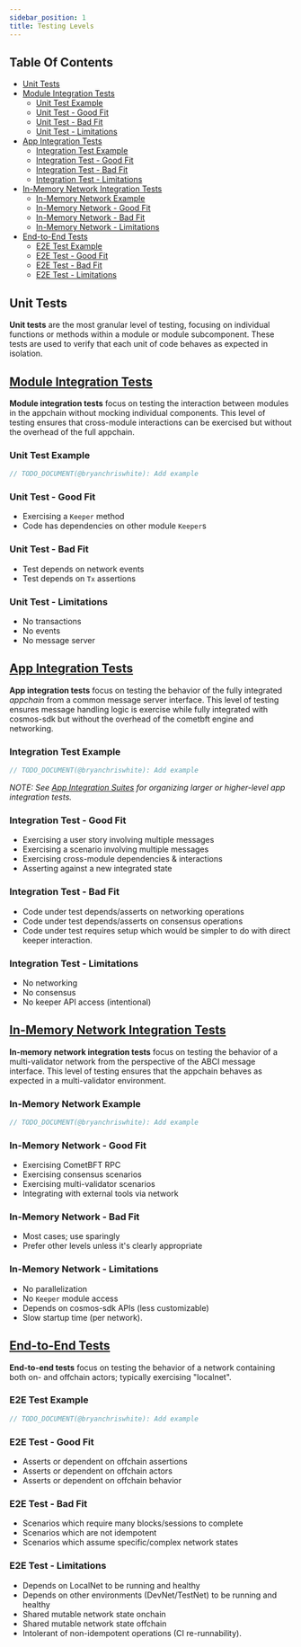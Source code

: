 ```yaml
---
sidebar_position: 1
title: Testing Levels
---
```


## Table Of Contents <!-- omit in toc-->

- [Unit Tests](#unit-tests)
- [Module Integration Tests](#module-integration-tests)
  - [Unit Test Example](#unit-test-example)
  - [Unit Test - Good Fit](#unit-test---good-fit)
  - [Unit Test - Bad Fit](#unit-test---bad-fit)
  - [Unit Test - Limitations](#unit-test---limitations)
- [App Integration Tests](#app-integration-tests)
  - [Integration Test Example](#integration-test-example)
  - [Integration Test - Good Fit](#integration-test-0-good-fit)
  - [Integration Test - Bad Fit](#integration-test-0-bad-fit)
  - [Integration Test - Limitations](#integration-test---limitations)
- [In-Memory Network Integration Tests](#in-memory-network-integration-tests)
  - [In-Memory Network Example](#in-memory-network-example)
  - [In-Memory Network - Good Fit](#in-memory-network---good-fit)
  - [In-Memory Network - Bad Fit](#in-memory-network---bad-fit)
  - [In-Memory Network - Limitations](#in-memory-network---limitations)
- [End-to-End Tests](#end-to-end-tests)
  - [E2E Test Example](#e2e-test-example)
  - [E2E Test - Good Fit](#e2e-test---good-fit)
  - [E2E Test - Bad Fit](#e2e-test---bad-fit)
  - [E2E Test - Limitations](#e2e-test---limitations)

## Unit Tests

**Unit tests** are the most granular level of testing, focusing on individual functions or methods within a module or module subcomponent.
These tests are used to verify that each unit of code behaves as expected in isolation.

## [Module Integration Tests](module_integration.md)

**Module integration tests** focus on testing the interaction between modules in the appchain without mocking individual components.
This level of testing ensures that cross-module interactions can be exercised but without the overhead of the full appchain.

### Unit Test Example

```go
// TODO_DOCUMENT(@bryanchriswhite): Add example
```

### Unit Test - Good Fit

- Exercising a `Keeper` method
- Code has dependencies on other module `Keeper`s

### Unit Test - Bad Fit

- Test depends on network events
- Test depends on `Tx` assertions

### Unit Test - Limitations

- No transactions
- No events
- No message server

## [App Integration Tests](app_integration)

**App integration tests** focus on testing the behavior of the fully integrated _appchain_ from a common message server interface.
This level of testing ensures message handling logic is exercise while fully integrated with cosmos-sdk but without the overhead of the cometbft engine and networking.

### Integration Test Example

```go
// TODO_DOCUMENT(@bryanchriswhite): Add example
```

_NOTE: See [App Integration Suites](integration_suites) for organizing larger or higher-level app integration tests._

### Integration Test - Good Fit

- Exercising a user story involving multiple messages
- Exercising a scenario involving multiple messages
- Exercising cross-module dependencies & interactions
- Asserting against a new integrated state

### Integration Test - Bad Fit

- Code under test depends/asserts on networking operations
- Code under test depends/asserts on consensus operations
- Code under test requires setup which would be simpler to do with direct keeper interaction.

### Integration Test - Limitations

- No networking
- No consensus
- No keeper API access (intentional)

## [In-Memory Network Integration Tests](in_memory_integration)

**In-memory network integration tests** focus on testing the behavior of a multi-validator network from the perspective of the ABCI message interface.
This level of testing ensures that the appchain behaves as expected in a multi-validator environment.

### In-Memory Network Example

```go
// TODO_DOCUMENT(@bryanchriswhite): Add example
```

### In-Memory Network - Good Fit

- Exercising CometBFT RPC
- Exercising consensus scenarios
- Exercising multi-validator scenarios
- Integrating with external tools via network

### In-Memory Network - Bad Fit

- Most cases; use sparingly
- Prefer other levels unless it's clearly appropriate

### In-Memory Network - Limitations

- No parallelization
- No `Keeper` module access
- Depends on cosmos-sdk APIs (less customizable)
- Slow startup time (per network).

## [End-to-End Tests](e2e)

**End-to-end tests** focus on testing the behavior of a network containing both on- and offchain actors; typically exercising "localnet".

### E2E Test Example

```go
// TODO_DOCUMENT(@bryanchriswhite): Add example
```

### E2E Test - Good Fit

- Asserts or dependent on offchain assertions
- Asserts or dependent on offchain actors
- Asserts or dependent on offchain behavior

### E2E Test - Bad Fit

- Scenarios which require many blocks/sessions to complete
- Scenarios which are not idempotent
- Scenarios which assume specific/complex network states

### E2E Test - Limitations

- Depends on LocalNet to be running and healthy
- Depends on other environments (DevNet/TestNet) to be running and healthy
- Shared mutable network state onchain
- Shared mutable network state offchain
- Intolerant of non-idempotent operations (CI re-runnability).
